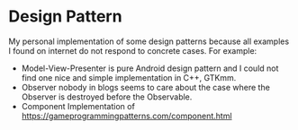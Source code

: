 # Design Pattern

My personal implementation of some design patterns because all examples I found on internet do not respond to concrete cases.
For example:
- Model-View-Presenter is pure Android design pattern and I could not find one nice and simple implementation in C++, GTKmm.
- Observer nobody in blogs seems to care about the case where the Observer is destroyed before the Observable.
- Component Implementation of https://gameprogrammingpatterns.com/component.html
